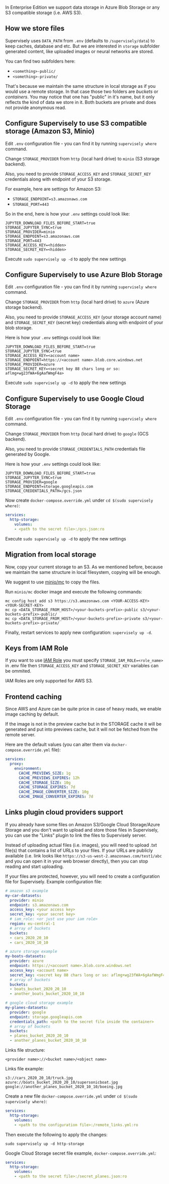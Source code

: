 In Enterprise Edition we support data storage in Azure Blob Storage or any S3 compatible storage (i.e. AWS S3).

## How we store files

Supervisely uses `DATA_PATH` from `.env` (defaults to `/supervisely/data`) to keep caches, database and etc. But we are interested in `storage` subfolder generated content, like uploaded images or neural networks are stored.

You can find two subfolders here:

- `<something>-public/`
- `<something>-private/`

That's because we maintain the same structure in local storage as if you would use a remote storage. In that case those two folders are *buckets* or *containers*. You may notice that one has "public" in it's name, but it only reflects the kind of data we store in it. Both buckets are private and does not provide anonymous read.

## Configure Supervisely to use S3 compatible storage (Amazon S3, Minio)

Edit `.env` configuration file - you can find it by running `supervisely where` command. 

Change `STORAGE_PROVIDER` from `http` (local hard drive) to `minio` (S3 storage backend).

Also, you need to provide `STORAGE_ACCESS_KEY` and `STORAGE_SECRET_KEY` credentials along with endpoint of your S3 storage.

For example, here are settings for Amazon S3:

- `STORAGE_ENDPOINT=s3.amazonaws.com`
- `STORAGE_PORT=443`

So in the end, here is how your `.env` settings could look like:

```
JUPYTER_DOWNLOAD_FILES_BEFORE_START=true
STORAGE_JUPYTER_SYNC=true
STORAGE_PROVIDER=minio
STORAGE_ENDPOINT=s3.amazonaws.com
STORAGE_PORT=443
STORAGE_ACCESS_KEY=<hidden>
STORAGE_SECRET_KEY=<hidden>
```

Execute `sudo supervisely up -d` to apply the new settings

## Configure Supervisely to use Azure Blob Storage

Edit `.env` configuration file - you can find it by running `supervisely where` command. 

Change `STORAGE_PROVIDER` from `http` (local hard drive) to `azure` (Azure storage backend).

Also, you need to provide `STORAGE_ACCESS_KEY` (your storage account name) and `STORAGE_SECRET_KEY` (secret key) credentials along with endpoint of your blob storage.

Here is how your `.env` settings could look like:

```
JUPYTER_DOWNLOAD_FILES_BEFORE_START=true
STORAGE_JUPYTER_SYNC=true
STORAGE_ACCESS_KEY=<account name>
STORAGE_ENDPOINT=https://<account name>.blob.core.windows.net
STORAGE_PROVIDER=azure
STORAGE_SECRET_KEY=<secret key 88 chars long or so: aflmg+wg23fWA+6gAafWmgF4a>
```

Execute `sudo supervisely up -d` to apply the new settings

## Configure Supervisely to use Google Cloud Storage

Edit `.env` configuration file - you can find it by running `supervisely where` command. 

Change `STORAGE_PROVIDER` from `http` (local hard drive) to `google` (GCS backend).

Also, you need to provide `STORAGE_CREDENTIALS_PATH` credentials file generated by Google.

Here is how your `.env` settings could look like:

```
JUPYTER_DOWNLOAD_FILES_BEFORE_START=true
STORAGE_JUPYTER_SYNC=true
STORAGE_PROVIDER=google
STORAGE_ENDPOINT=storage.googleapis.com
STORAGE_CREDENTIALS_PATH=/gcs.json
```

Now create `docker-compose.override.yml` under `cd $(sudo supervisely where)`:
```yaml
services:
  http-storage:
    volumes:
    - <path to the secret file>:/gcs.json:ro
```

Execute `sudo supervisely up -d` to apply the new settings

## Migration from local storage

Now, copy your current storage to an S3. As we mentioned before, because we maintain the same structure in local filesystem, copying will be enough.

We suggest to use [minio/mc](https://github.com/minio/mc) to copy the files.

Run `minio/mc` docker image and execute the following commands:

```
mc config host add s3 https://s3.amazonaws.com <YOUR-ACCESS-KEY> <YOUR-SECRET-KEY>
mc cp <DATA_STORAGE_FROM_HOST>/<your-buckets-prefix>-public s3/<your-buckets-prefix>-public/
mc cp <DATA_STORAGE_FROM_HOST>/<your-buckets-prefix>-private s3/<your-buckets-prefix>-private/
```

Finally, restart services to apply new configuration: `supervisely up -d`.

## Keys from IAM Role

If you want to use [IAM Role](https://docs.aws.amazon.com/AWSEC2/latest/UserGuide/iam-roles-for-amazon-ec2.html#instance-metadata-security-credentials) you must specify `STORAGE_IAM_ROLE=<role_name>` in .env file then `STORAGE_ACCESS_KEY` and `STORAGE_SECRET_KEY` variables can be ommited. 

IAM Roles are only supported for AWS S3.

## Frontend caching

Since AWS and Azure can be quite price in case of heavy reads, we enable image caching by default.

If the image is not in the preview cache but in the STORAGE cache it will be generated and put into previews cache, but it will not be fetched from the remote server.

Here are the default values (you can alter them via `docker-compose.override.yml` file):

```yaml
services:
  proxy:
    environment:
      CACHE_PREVIEWS_SIZE: 1g
      CACHE_PREVIEWS_EXPIRES: 12h
      CACHE_STORAGE_SIZE: 10g
      CACHE_STORAGE_EXPIRES: 7d
      CACHE_IMAGE_CONVERTER_SIZE: 10g
      CACHE_IMAGE_CONVERTER_EXPIRES: 7d
```

## Links plugin cloud providers support

If you already have some files on Amazon S3/Google Cloud Storage/Azure Storage and you don't want to upload and store those files in Supervisely, you can use the "Links" plugin to link the files to Supervisely server.

Instead of uploading actual files (i.e. images), you will need to upload .txt file(s) that contains a list of URLs to your files. If your URLs are publicly available (i.e. link looks like `https://s3-us-west-2.amazonaws.com/test1/abc` and you can open it in your web browser directly), then you can stop reading and start uploading. 

If your files are protected, however, you will need to create a configuration file for Supervisely. 
Example configuration file:
```yaml
# amazon s3 example
my-car-datasets:
  provider: minio
  endpoint: s3.amazonaws.com
  access_key: <your access key>
  secret_key: <your secret key>
  # iam_role: <or just use your iam role>
  region: eu-central-1
  # array of buckets
  buckets:
  - cars_2020_20_10
  - cars_2020_10_10

# azure storage example
my-boats-datasets:
  provider: azure
  endpoint: https://<account name>.blob.core.windows.net
  access_key: <account name>
  secret_key: <secret key 88 chars long or so: aflmg+wg23fWA+6gAafWmgF4a>
  # array of buckets
  buckets:
  - boats_bucket_2020_20_10
  - another_boats_bucket_2020_10_10

# google cloud storage example
my-planes-datasets:
  provider: google
  endpoint: storage.googleapis.com
  credentials_path: <path to the secret file inside the container>
  # array of buckets
  buckets:
  - planes_bucket_2020_20_10
  - another_planes_bucket_2020_10_10
```

Links file structure:
```
<provider name>://<bucket name>/<object name>
```

Links file example:
```
s3://cars_2020_20_10/truck.jpg
azure://boats_bucket_2020_20_10/supersonicboat.jpg
google://another_planes_bucket_2020_10_10/boeing.jpg
```

Create a new file `docker-compose.override.yml` under `cd $(sudo supervisely where)`:
```yaml
services:
  http-storage:
    volumes:
    - <path to the configuration file>:/remote_links.yml:ro
```
Then execute the following to apply the changes:
```
sudo supervisely up -d http-storage
```

Google Cloud Storage secret file example, `docker-compose.override.yml`:
```yaml
services:
  http-storage:
    volumes:
    - <path to the secret file>:/secret_planes.json:ro
```
